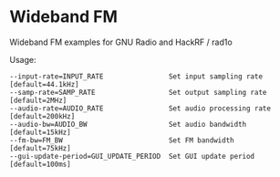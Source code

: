 # Wideband FM
Wideband FM examples for GNU Radio and HackRF / rad1o

Usage:

	--input-rate=INPUT_RATE                Set input sampling rate [default=44.1kHz]
	--samp-rate=SAMP_RATE                  Set output sampling rate [default=2MHz]
	--audio-rate=AUDIO_RATE                Set audio processing rate [default=200kHz]
	--audio-bw=AUDIO_BW                    Set audio bandwidth [default=15kHz]
	--fm-bw=FM_BW                          Set FM bandwidth [default=75kHz]
	--gui-update-period=GUI_UPDATE_PERIOD  Set GUI update period [default=100ms]
